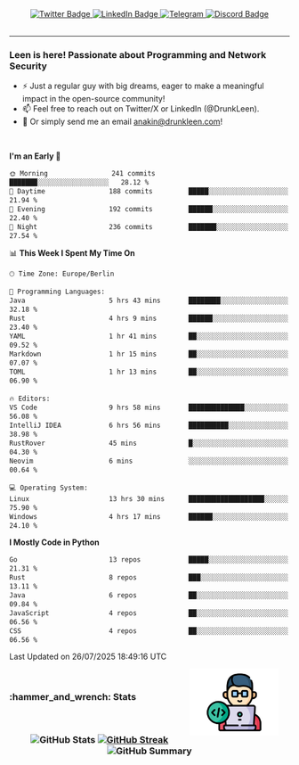 <div id="badges" align="center">
  <a href="https://twitter.com/DrunkLeen">
    <img src="https://img.shields.io/badge/Twitter-blue?style=for-the-badge&logo=twitter&logoColor=white" alt="Twitter Badge"/>
  </a>
  <a href="https://www.instagram.com/reza.df.x">  
    <img src="https://img.shields.io/badge/LinkedIn-skyblue?style=for-the-badge&logo=LinkedIn&logoColor=black" alt="LinkedIn Badge"/>
  </a>
  <a href="http://telegram.me/rezadfx">
    <img src="https://img.shields.io/badge/Telegram-white?style=for-the-badge&logo=telegram&logoColor=blue" alt=Telegram Badge"/>
  </a>
  <a href="https://discord.com/users/DrunkLeen">
    <img src="https://img.shields.io/badge/Discord-gray?style=for-the-badge&logo=discord&logoColor=white" alt="Discord Badge"/>
  </a>
  <br>
  <img src="https://komarev.com/ghpvc/?username=drunkleen&style=flat-square&color=red" alt=""/>
</div>


---



### Leen is here! Passionate about Programming and Network Security

-	:zap: Just a regular guy with big dreams, eager to make a meaningful impact in the open-source community!
-	:mailbox: Feel free to reach out on Twitter/X or LinkedIn (@DrunkLeen).
-	:email: Or simply send me an email [anakin@drunkleen.com](mailto:anakin@drunkleen.com)!



<br>

<!-- <details>
<summary><b>:gear: &nbsp;Git statistics</b></summary>
<br>

[![Top Langs](https://github-readme-stats.vercel.app/api/top-langs/?username=drunkleen&layout=compact&theme=github_dark#gh-dark-mode-only)](https://github.com/drunkleen/github-readme-stats)
[![Top Langs](https://github-readme-stats.vercel.app/api/top-langs/?username=drunkleen&layout=compact&theme=vue#gh-light-mode-only)](https://github.com/drunkleen/github-readme-stats)
[![DrunkLeen's GitHub stats-Dark](https://github-readme-stats.vercel.app/api?username=drunkleen&show_icons=true&theme=github_dark#gh-dark-mode-only)](https://github.com/drunkleen/)
[![DrunkLeen's GitHub stats-Light](https://github-readme-stats.vercel.app/api?username=drunkleen&show_icons=true&theme=vue#gh-light-mode-only)](https://github.com/drunkleen/github-readme-stats)
[![willianrod's wakatime stats](https://github-readme-stats.vercel.app/api/wakatime?username=drunkleen&theme=github_dark#gh-dark-mode-only)](https://github.com/drunkleen/github-readme-stats)
[![willianrod's wakatime stats](https://github-readme-stats.vercel.app/api/wakatime?username=drunkleen&layout=compact&theme=vue#gh-light-mode-only)](https://github.com/drunkleen/github-readme-stats)

</details> -->


<!--START_SECTION:waka-->
**I'm an Early 🐤** 

```text
🌞 Morning                241 commits         ███████░░░░░░░░░░░░░░░░░░   28.12 % 
🌆 Daytime                188 commits         █████░░░░░░░░░░░░░░░░░░░░   21.94 % 
🌃 Evening                192 commits         ██████░░░░░░░░░░░░░░░░░░░   22.40 % 
🌙 Night                  236 commits         ███████░░░░░░░░░░░░░░░░░░   27.54 % 
```


📊 **This Week I Spent My Time On** 

```text
🕑︎ Time Zone: Europe/Berlin

💬 Programming Languages: 
Java                     5 hrs 43 mins       ████████░░░░░░░░░░░░░░░░░   32.18 % 
Rust                     4 hrs 9 mins        ██████░░░░░░░░░░░░░░░░░░░   23.40 % 
YAML                     1 hr 41 mins        ██░░░░░░░░░░░░░░░░░░░░░░░   09.52 % 
Markdown                 1 hr 15 mins        ██░░░░░░░░░░░░░░░░░░░░░░░   07.07 % 
TOML                     1 hr 13 mins        ██░░░░░░░░░░░░░░░░░░░░░░░   06.90 % 

🔥 Editors: 
VS Code                  9 hrs 58 mins       ██████████████░░░░░░░░░░░   56.08 % 
IntelliJ IDEA            6 hrs 56 mins       ██████████░░░░░░░░░░░░░░░   38.98 % 
RustRover                45 mins             █░░░░░░░░░░░░░░░░░░░░░░░░   04.30 % 
Neovim                   6 mins              ░░░░░░░░░░░░░░░░░░░░░░░░░   00.64 % 

💻 Operating System: 
Linux                    13 hrs 30 mins      ███████████████████░░░░░░   75.90 % 
Windows                  4 hrs 17 mins       ██████░░░░░░░░░░░░░░░░░░░   24.10 % 
```

**I Mostly Code in Python** 

```text
Go                       13 repos            █████░░░░░░░░░░░░░░░░░░░░   21.31 % 
Rust                     8 repos             ███░░░░░░░░░░░░░░░░░░░░░░   13.11 % 
Java                     6 repos             ██░░░░░░░░░░░░░░░░░░░░░░░   09.84 % 
JavaScript               4 repos             ██░░░░░░░░░░░░░░░░░░░░░░░   06.56 % 
CSS                      4 repos             ██░░░░░░░░░░░░░░░░░░░░░░░   06.56 % 
```




 Last Updated on 26/07/2025 18:49:16 UTC
<!--END_SECTION:waka-->

<img align='right' height='120' style="margin-right:20px" src='assets/img/programmer.png' alt='Programmer'>


<p align="center">
<br>
<summary><h3><b>:hammer_and_wrench: Stats</b></h3></summary>
<br>

<h3 align="center">
  
![GitHub Stats](http://github-profile-summary-cards.vercel.app/api/cards/stats?username=drunkleen&theme=tokyonight) [![GitHub Streak](https://github-readme-streak-stats.herokuapp.com?user=drunkleen&theme=tokyonight&hide_border=true&date_format=j%20M%5B%20Y%5D&card_width=480)](https://git.io/streak-stats)
![GitHub Summary](http://github-profile-summary-cards.vercel.app/api/cards/profile-details?username=drunkleen&theme=tokyonight)

</h3>
